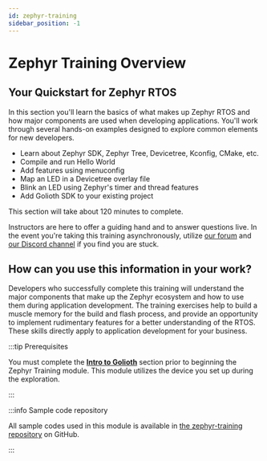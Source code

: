 ```yaml
---
id: zephyr-training
sidebar_position: -1
---
```


# Zephyr Training Overview

## Your Quickstart for Zephyr RTOS

In this section you'll learn the basics of what makes up Zephyr RTOS and how
major components are used when developing applications. You'll work through
several hands-on examples designed to explore common elements for new developers.

* Learn about Zephyr SDK, Zephyr Tree, Devicetree, Kconfig, CMake, etc.
* Compile and run Hello World
* Add features using menuconfig
* Map an LED in a Devicetree overlay file
* Blink an LED using Zephyr's timer and thread features
* Add Golioth SDK to your existing project

This section will take about 120 minutes to complete.

Instructors are here to offer a guiding hand and to answer questions live. In
the event you're taking this training asynchronously, utilize [our
forum](https://forum.golioth.io) and [our Discord
channel](https://golioth.io/discord) if you find you are stuck.

## How can you use this information in your work?

Developers who successfully complete this training will understand the major
components that make up the Zephyr ecosystem and how to use them during
application development. The training exercises help to build a muscle memory
for the build and flash process, and provide an opportunity to implement
rudimentary features for a better understanding of the RTOS. These skills
directly apply to application development for your business.

:::tip Prerequisites

You must complete the [**Intro to Golioth**](/golioth-exploration) section
prior to beginning the Zephyr Training module. This module utilizes the device
you set up during the exploration.

:::

:::info Sample code repository

All sample codes used in this module is available in [the zephyr-training
repository](https://github.com/golioth/zephyr-training) on GitHub.

:::
